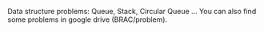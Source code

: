 Data structure problems: Queue, Stack, Circular Queue ...
You can also find some problems in google drive (BRAC/problem).
